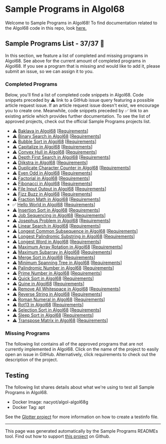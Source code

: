 # Sample Programs in Algol68

Welcome to Sample Programs in Algol68! To find documentation related to the Algol68 code in this repo, look [here.](https://sampleprograms.io/languages/algol68)

## Sample Programs List - 37/37 :partying_face:

In this section, we feature a list of completed and missing programs in Algol68. See above for the current amount of completed programs in Algol68. If you see a program that is missing and would like to add it, please submit an issue, so we can assign it to you.

### Completed Programs

Below, you'll find a list of completed code snippets in Algol68. Code snippets preceded by :warning: link to a GitHub issue query featuring a possible article request issue. If an article request issue doesn't exist, we encourage you to create one. Meanwhile, code snippets preceded by :white_check_mark: link to an existing article which provides further documentation. To see the list of approved projects, check out the official Sample Programs projects list.

- :warning: [Baklava in Algol68](https://github.com//TheRenegadeCoder/sample-programs-website/issues?utf8=%E2%9C%93&q=is%3Aissue+is%3Aopen+baklava+algol68) [[Requirements](https://sampleprograms.io/projects/baklava)]
- :warning: [Binary Search in Algol68](https://github.com//TheRenegadeCoder/sample-programs-website/issues?utf8=%E2%9C%93&q=is%3Aissue+is%3Aopen+binary+search+algol68) [[Requirements](https://sampleprograms.io/projects/binary-search)]
- :warning: [Bubble Sort in Algol68](https://github.com//TheRenegadeCoder/sample-programs-website/issues?utf8=%E2%9C%93&q=is%3Aissue+is%3Aopen+bubble+sort+algol68) [[Requirements](https://sampleprograms.io/projects/bubble-sort)]
- :warning: [Capitalize in Algol68](https://github.com//TheRenegadeCoder/sample-programs-website/issues?utf8=%E2%9C%93&q=is%3Aissue+is%3Aopen+capitalize+algol68) [[Requirements](https://sampleprograms.io/projects/capitalize)]
- :warning: [Convex Hull in Algol68](https://github.com//TheRenegadeCoder/sample-programs-website/issues?utf8=%E2%9C%93&q=is%3Aissue+is%3Aopen+convex+hull+algol68) [[Requirements](https://sampleprograms.io/projects/convex-hull)]
- :warning: [Depth First Search in Algol68](https://github.com//TheRenegadeCoder/sample-programs-website/issues?utf8=%E2%9C%93&q=is%3Aissue+is%3Aopen+depth+first+search+algol68) [[Requirements](https://sampleprograms.io/projects/depth-first-search)]
- :warning: [Dijkstra in Algol68](https://github.com//TheRenegadeCoder/sample-programs-website/issues?utf8=%E2%9C%93&q=is%3Aissue+is%3Aopen+dijkstra+algol68) [[Requirements](https://sampleprograms.io/projects/dijkstra)]
- :warning: [Duplicate Character Counter in Algol68](https://github.com//TheRenegadeCoder/sample-programs-website/issues?utf8=%E2%9C%93&q=is%3Aissue+is%3Aopen+duplicate+character+counter+algol68) [[Requirements](https://sampleprograms.io/projects/duplicate-character-counter)]
- :warning: [Even Odd in Algol68](https://github.com//TheRenegadeCoder/sample-programs-website/issues?utf8=%E2%9C%93&q=is%3Aissue+is%3Aopen+even+odd+algol68) [[Requirements](https://sampleprograms.io/projects/even-odd)]
- :warning: [Factorial in Algol68](https://github.com//TheRenegadeCoder/sample-programs-website/issues?utf8=%E2%9C%93&q=is%3Aissue+is%3Aopen+factorial+algol68) [[Requirements](https://sampleprograms.io/projects/factorial)]
- :warning: [Fibonacci in Algol68](https://github.com//TheRenegadeCoder/sample-programs-website/issues?utf8=%E2%9C%93&q=is%3Aissue+is%3Aopen+fibonacci+algol68) [[Requirements](https://sampleprograms.io/projects/fibonacci)]
- :warning: [File Input Output in Algol68](https://github.com//TheRenegadeCoder/sample-programs-website/issues?utf8=%E2%9C%93&q=is%3Aissue+is%3Aopen+file+input+output+algol68) [[Requirements](https://sampleprograms.io/projects/file-input-output)]
- :warning: [Fizz Buzz in Algol68](https://github.com//TheRenegadeCoder/sample-programs-website/issues?utf8=%E2%9C%93&q=is%3Aissue+is%3Aopen+fizz+buzz+algol68) [[Requirements](https://sampleprograms.io/projects/fizz-buzz)]
- :warning: [Fraction Math in Algol68](https://github.com//TheRenegadeCoder/sample-programs-website/issues?utf8=%E2%9C%93&q=is%3Aissue+is%3Aopen+fraction+math+algol68) [[Requirements](https://sampleprograms.io/projects/fraction-math)]
- :white_check_mark: [Hello World in Algol68](https://sampleprograms.io/projects/hello-world/algol68) [[Requirements](https://sampleprograms.io/projects/hello-world)]
- :warning: [Insertion Sort in Algol68](https://github.com//TheRenegadeCoder/sample-programs-website/issues?utf8=%E2%9C%93&q=is%3Aissue+is%3Aopen+insertion+sort+algol68) [[Requirements](https://sampleprograms.io/projects/insertion-sort)]
- :warning: [Job Sequencing in Algol68](https://github.com//TheRenegadeCoder/sample-programs-website/issues?utf8=%E2%9C%93&q=is%3Aissue+is%3Aopen+job+sequencing+algol68) [[Requirements](https://sampleprograms.io/projects/job-sequencing)]
- :warning: [Josephus Problem in Algol68](https://github.com//TheRenegadeCoder/sample-programs-website/issues?utf8=%E2%9C%93&q=is%3Aissue+is%3Aopen+josephus+problem+algol68) [[Requirements](https://sampleprograms.io/projects/josephus-problem)]
- :warning: [Linear Search in Algol68](https://github.com//TheRenegadeCoder/sample-programs-website/issues?utf8=%E2%9C%93&q=is%3Aissue+is%3Aopen+linear+search+algol68) [[Requirements](https://sampleprograms.io/projects/linear-search)]
- :warning: [Longest Common Subsequence in Algol68](https://github.com//TheRenegadeCoder/sample-programs-website/issues?utf8=%E2%9C%93&q=is%3Aissue+is%3Aopen+longest+common+subsequence+algol68) [[Requirements](https://sampleprograms.io/projects/longest-common-subsequence)]
- :warning: [Longest Palindromic Substring in Algol68](https://github.com//TheRenegadeCoder/sample-programs-website/issues?utf8=%E2%9C%93&q=is%3Aissue+is%3Aopen+longest+palindromic+substring+algol68) [[Requirements](https://sampleprograms.io/projects/longest-palindromic-substring)]
- :warning: [Longest Word in Algol68](https://github.com//TheRenegadeCoder/sample-programs-website/issues?utf8=%E2%9C%93&q=is%3Aissue+is%3Aopen+longest+word+algol68) [[Requirements](https://sampleprograms.io/projects/longest-word)]
- :warning: [Maximum Array Rotation in Algol68](https://github.com//TheRenegadeCoder/sample-programs-website/issues?utf8=%E2%9C%93&q=is%3Aissue+is%3Aopen+maximum+array+rotation+algol68) [[Requirements](https://sampleprograms.io/projects/maximum-array-rotation)]
- :warning: [Maximum Subarray in Algol68](https://github.com//TheRenegadeCoder/sample-programs-website/issues?utf8=%E2%9C%93&q=is%3Aissue+is%3Aopen+maximum+subarray+algol68) [[Requirements](https://sampleprograms.io/projects/maximum-subarray)]
- :warning: [Merge Sort in Algol68](https://github.com//TheRenegadeCoder/sample-programs-website/issues?utf8=%E2%9C%93&q=is%3Aissue+is%3Aopen+merge+sort+algol68) [[Requirements](https://sampleprograms.io/projects/merge-sort)]
- :warning: [Minimum Spanning Tree in Algol68](https://github.com//TheRenegadeCoder/sample-programs-website/issues?utf8=%E2%9C%93&q=is%3Aissue+is%3Aopen+minimum+spanning+tree+algol68) [[Requirements](https://sampleprograms.io/projects/minimum-spanning-tree)]
- :warning: [Palindromic Number in Algol68](https://github.com//TheRenegadeCoder/sample-programs-website/issues?utf8=%E2%9C%93&q=is%3Aissue+is%3Aopen+palindromic+number+algol68) [[Requirements](https://sampleprograms.io/projects/palindromic-number)]
- :warning: [Prime Number in Algol68](https://github.com//TheRenegadeCoder/sample-programs-website/issues?utf8=%E2%9C%93&q=is%3Aissue+is%3Aopen+prime+number+algol68) [[Requirements](https://sampleprograms.io/projects/prime-number)]
- :warning: [Quick Sort in Algol68](https://github.com//TheRenegadeCoder/sample-programs-website/issues?utf8=%E2%9C%93&q=is%3Aissue+is%3Aopen+quick+sort+algol68) [[Requirements](https://sampleprograms.io/projects/quick-sort)]
- :warning: [Quine in Algol68](https://github.com//TheRenegadeCoder/sample-programs-website/issues?utf8=%E2%9C%93&q=is%3Aissue+is%3Aopen+quine+algol68) [[Requirements](https://sampleprograms.io/projects/quine)]
- :warning: [Remove All Whitespace in Algol68](https://github.com//TheRenegadeCoder/sample-programs-website/issues?utf8=%E2%9C%93&q=is%3Aissue+is%3Aopen+remove+all+whitespace+algol68) [[Requirements](https://sampleprograms.io/projects/remove-all-whitespace)]
- :warning: [Reverse String in Algol68](https://github.com//TheRenegadeCoder/sample-programs-website/issues?utf8=%E2%9C%93&q=is%3Aissue+is%3Aopen+reverse+string+algol68) [[Requirements](https://sampleprograms.io/projects/reverse-string)]
- :warning: [Roman Numeral in Algol68](https://github.com//TheRenegadeCoder/sample-programs-website/issues?utf8=%E2%9C%93&q=is%3Aissue+is%3Aopen+roman+numeral+algol68) [[Requirements](https://sampleprograms.io/projects/roman-numeral)]
- :warning: [Rot13 in Algol68](https://github.com//TheRenegadeCoder/sample-programs-website/issues?utf8=%E2%9C%93&q=is%3Aissue+is%3Aopen+rot13+algol68) [[Requirements](https://sampleprograms.io/projects/rot13)]
- :warning: [Selection Sort in Algol68](https://github.com//TheRenegadeCoder/sample-programs-website/issues?utf8=%E2%9C%93&q=is%3Aissue+is%3Aopen+selection+sort+algol68) [[Requirements](https://sampleprograms.io/projects/selection-sort)]
- :warning: [Sleep Sort in Algol68](https://github.com//TheRenegadeCoder/sample-programs-website/issues?utf8=%E2%9C%93&q=is%3Aissue+is%3Aopen+sleep+sort+algol68) [[Requirements](https://sampleprograms.io/projects/sleep-sort)]
- :warning: [Transpose Matrix in Algol68](https://github.com//TheRenegadeCoder/sample-programs-website/issues?utf8=%E2%9C%93&q=is%3Aissue+is%3Aopen+transpose+matrix+algol68) [[Requirements](https://sampleprograms.io/projects/transpose-matrix)]

### Missing Programs

The following list contains all of the approved programs that are not currently implemented in Algol68. Click on the name of the project to easily open an issue in GitHub. Alternatively, click requirements to check out the description of the project.



## Testing

The following list shares details about what we're using to test all Sample Programs in Algol68.

- Docker Image: nacyot/algol-algol68g
- Docker Tag: apt

See the [Glotter project](https://github.com/auroq/glotter) for more information on how to create a testinfo file.

---

This page was generated automatically by the Sample Programs READMEs tool. Find out how to support [this project](https://github.com/TheRenegadeCoder/sample-programs-readmes) on Github.